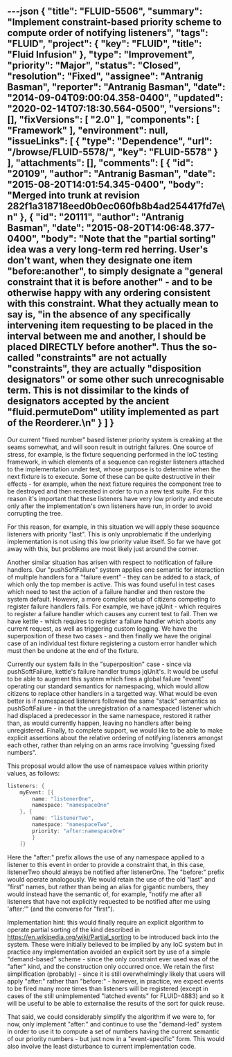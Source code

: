 ---json
{
  "title": "FLUID-5506",
  "summary": "Implement constraint-based priority scheme to compute order of notifying listeners",
  "tags": "FLUID",
  "project": {
    "key": "FLUID",
    "title": "Fluid Infusion"
  },
  "type": "Improvement",
  "priority": "Major",
  "status": "Closed",
  "resolution": "Fixed",
  "assignee": "Antranig Basman",
  "reporter": "Antranig Basman",
  "date": "2014-09-04T09:00:04.358-0400",
  "updated": "2020-02-14T07:18:30.564-0500",
  "versions": [],
  "fixVersions": [
    "2.0"
  ],
  "components": [
    "Framework"
  ],
  "environment": null,
  "issueLinks": [
    {
      "type": "Dependence",
      "url": "/browse/FLUID-5578/",
      "key": "FLUID-5578"
    }
  ],
  "attachments": [],
  "comments": [
    {
      "id": "20109",
      "author": "Antranig Basman",
      "date": "2015-08-20T14:01:54.345-0400",
      "body": "Merged into trunk at revision 282f1a318718eed0b0ec060fb8b4ad254417fd7e\n"
    },
    {
      "id": "20111",
      "author": "Antranig Basman",
      "date": "2015-08-20T14:06:48.377-0400",
      "body": "Note that the \"partial sorting\" idea was a very long-term red herring. User's don't want, when they designate one item \"before:another\", to simply designate a \"general constraint that it is before another\" - and to be otherwise happy with any ordering consistent with this constraint. What they actually mean to say is, \"in the absence of any specifically intervening item requesting to be placed in the interval between me and another, I should be placed DIRECTLY before another\". Thus the so-called \"constraints\" are not actually \"constraints\", they are actually \"disposition designators\" or some other such unrecognisable term. This is not dissimilar to the kinds of designators accepted by the ancient \"fluid.permuteDom\" utility implemented as part of the Reorderer.\n"
    }
  ]
}
---
Our current "fixed number" based listener priority system is creaking at the seams somewhat, and will soon result in outright failures. One source of stress, for example, is the fixture sequencing performed in the IoC testing framework, in which elements of a sequence can register listeners attached to the implementation under test, whose purpose is to determine when the next fixture is to execute. Some of these can be quite destructive in their effects - for example, when the next fixture requires the component tree to be destroyed and then recreated in order to run a new test suite. For this reason it's important that these listeners have very low priority and execute only after the implementation's own listeners have run, in order to avoid corrupting the tree.

For this reason, for example, in this situation we will apply these sequence listeners with priority "last". This is only unproblematic if the underlying implementation is not using this low priority value itself. So far we have got away with this, but problems are most likely just around the corner.

Another similar situation has arisen with respect to notification of failure handlers. Our "pushSoftFailure" system applies one semantic for interaction of multiple handlers for a "failure event" - they can be added to a stack, of which only the top member is active. This was found useful in test cases which need to test the action of a failure handler and then restore the system default. However, a more complex setup of citizens competing to register failure handlers fails. For example, we have jqUnit - which requires to register a failure handler which causes any current test to fail. Then we have kettle - which requires to register a failure handler which aborts any current request, as well as triggering custom logging. We have the superposition of these two cases - and then finally we have the original case of an individual test fixture registering a custom error handler which must then be undone at the end of the fixture.

Currently our system fails in the "superposition" case - since via pushSoftFailure, kettle's failure handler trumps jqUnit's. It would be useful to be able to augment this system which fires a global failure "event" operating our standard semantics for namespacing, which would allow citizens to replace other handlers in a targetted way. What would be even better is if namespaced listeners followed the same "stack" semantics as pushSoftFailure - in that the unregistration of a namespaced listener which had displaced a predecessor in the same namespace, restored it rather than, as would currently happen, leaving no handlers after being unregistered. Finally, to complete support, we would like to be able to make explicit assertions about the relative ordering of notifying listeners amongst each other, rather than relying on an arms race involving "guessing fixed numbers".

This proposal would allow the use of namespace values within priority values, as follows:

```java
listeners: {
    myEvent: [{
        name: "listenerOne",
        namespace: "namespaceOne"
    }, {
        name: "listenerTwo",
        namespace: "namespaceTwo",
        priority: "after:namespaceOne"
        }
    ]}
```

Here the "after:" prefix allows the use of any namespace applied to a listener to this event in order to provide a constraint that, in this case, listenerTwo should always be notified after listenerOne. The "before:" prefix would operate analogously. We would retain the use of the old "last" and "first" names, but rather than being an alias for gigantic numbers, they would instead have the semantic of, for example, "notify me after all listeners that have not explicitly requested to be notified after me using 'after:'" (and the converse for "first").&#x20;

Implementation hint: this would finally require an explicit algorithm to operate partial sorting of the kind described in <https://en.wikipedia.org/wiki/Partial_sorting> to be introduced back into the system. These were initially believed to be implied by any IoC system but in practice any implementation avoided an explicit sort by use of a simple "demand-based" scheme - since the only constraint ever used was of the "after" kind, and the construction only occurred once. We retain the first simplification (probably) - since it is still overwhelmingly likely that users will apply "after:" rather than "before:" - however, in practice, we expect events to be fired many more times than listeners will be registered (except in cases of the still unimplemented "latched events" for FLUID-4883) and so it will be useful to be able to externalise the results of the sort for quick reuse.

That said, we could considerably simplify the algorithm if we were to, for now, only implement "after:" and continue to use the "demand-led" system in order to use it to compute a set of numbers having the current semantic of our priority numbers - but just now in a "event-specific" form. This would also involve the least disturbance to current implementation code.

        